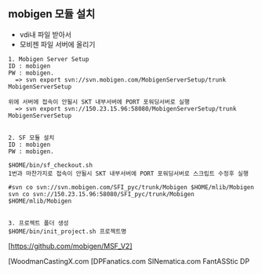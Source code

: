 mobigen 모듈 설치
---------------

- vdi내 파일 받아서
- 모비젠 파일 서버에 올리기

```
1. Mobigen Server Setup 
ID : mobigen
PW : mobigen.
  => svn export svn://svn.mobigen.com/MobigenServerSetup/trunk MobigenServerSetup  

위에 서버에 접속이 안될시 SKT 내부서버에 PORT 포워딩서버로 실행
  => svn export svn://150.23.15.96:58080/MobigenServerSetup/trunk MobigenServerSetup


2. SF 모듈 설치
ID : mobigen
PW : mobigen.

$HOME/bin/sf_checkout.sh 
1번과 마찬가지로 접속이 안될시 SKT 내부서버에 PORT 포워딩서버로 스크립트 수정후 실행

#svn co svn://svn.mobigen.com/SFI_pyc/trunk/Mobigen $HOME/mlib/Mobigen
svn co svn://150.23.15.96:58080/SFI_pyc/trunk/Mobigen $HOME/mlib/Mobigen


3. 프로젝트 폴더 생성
$HOME/bin/init_project.sh 프로젝트명

```


[https://github.com/mobigen/MSF_V2]


[WoodmanCastingX.com
[DPFanatics.com 
	SINematica.com
FantASStic DP